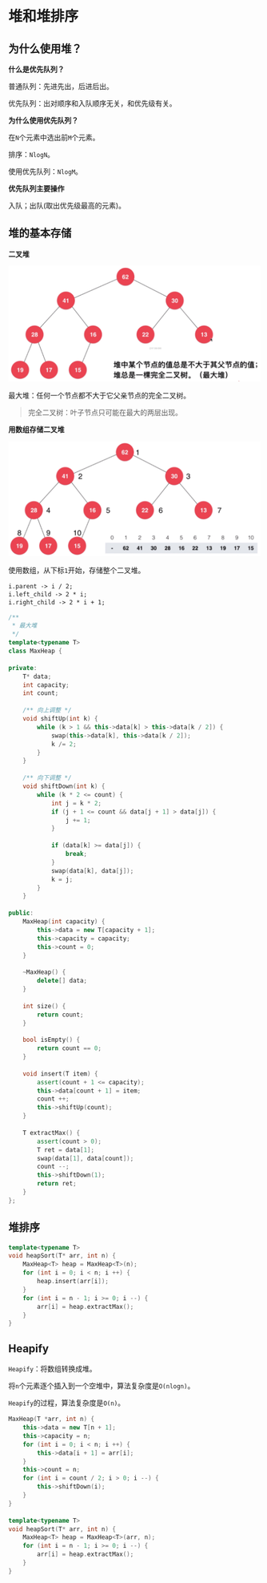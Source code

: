 # 堆和堆排序

## 为什么使用堆？

**什么是优先队列？**

普通队列：先进先出，后进后出。

优先队列：出对顺序和入队顺序无关，和优先级有关。

**为什么使用优先队列？**

在`N`个元素中选出前`M`个元素。

排序：`NlogN`。

使用优先队列：`NlogM`。

**优先队列主要操作**

入队；出队(取出优先级最高的元素)。

## 堆的基本存储

**二叉堆**

![二叉堆](assets/binary-heap.png)

最大堆：任何一个节点都不大于它父亲节点的完全二叉树。

> 完全二叉树：叶子节点只可能在最大的两层出现。

**用数组存储二叉堆**

![存储](assets/storage.png)

使用数组，从下标`1`开始，存储整个二叉堆。

```text
i.parent -> i / 2;
i.left_child -> 2 * i;
i.right_child -> 2 * i + 1;
```

```cpp
/**
 * 最大堆
 */
template<typename T>
class MaxHeap {

private:
    T* data;
    int capacity;
    int count;

    /** 向上调整 */
    void shiftUp(int k) {
        while (k > 1 && this->data[k] > this->data[k / 2]) {
            swap(this->data[k], this->data[k / 2]);
            k /= 2;
        }
    }

    /** 向下调整 */
    void shiftDown(int k) {
        while (k * 2 <= count) {
            int j = k * 2;
            if (j + 1 <= count && data[j + 1] > data[j]) {
                j += 1;
            }

            if (data[k] >= data[j]) {
                break;
            }
            swap(data[k], data[j]);
            k = j;
        }
    }

public:
    MaxHeap(int capacity) {
        this->data = new T[capacity + 1];
        this->capacity = capacity;
        this->count = 0;
    }

    ~MaxHeap() {
        delete[] data;
    }

    int size() {
        return count;
    }

    bool isEmpty() {
        return count == 0;
    }

    void insert(T item) {
        assert(count + 1 <= capacity);
        this->data[count + 1] = item;
        count ++;
        this->shiftUp(count);
    }

    T extractMax() {
        assert(count > 0);
        T ret = data[1];
        swap(data[1], data[count]);
        count --;
        this->shiftDown(1);
        return ret;
    }
};
```

## 堆排序

```cpp
template<typename T>
void heapSort(T* arr, int n) {
    MaxHeap<T> heap = MaxHeap<T>(n);
    for (int i = 0; i < n; i ++) {
        heap.insert(arr[i]);
    }
    for (int i = n - 1; i >= 0; i --) {
        arr[i] = heap.extractMax();
    }
}
```

## Heapify

`Heapify`：将数组转换成堆。

将`n`个元素逐个插入到一个空堆中，算法复杂度是`O(nlogn)`。

`Heapify`的过程，算法复杂度是`O(n)`。

```cpp
MaxHeap(T *arr, int n) {
    this->data = new T[n + 1];
    this->capacity = n;
    for (int i = 0; i < n; i ++) {
        this->data[i + 1] = arr[i];
    }
    this->count = n;
    for (int i = count / 2; i > 0; i --) {
        this->shiftDown(i);
    }
}

template<typename T>
void heapSort(T* arr, int n) {
    MaxHeap<T> heap = MaxHeap<T>(arr, n);
    for (int i = n - 1; i >= 0; i --) {
        arr[i] = heap.extractMax();
    }
}
```